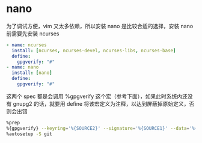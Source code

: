 # nano

为了调试方便，vim 又太多依赖，所以安装 nano 是比较合适的选择，安装 nano 前需要先安装 ncurses

```yaml
- name: ncurses
  install: [ncurses, ncurses-devel, ncurses-libs, ncurses-base]
  define:
    gpgverify: "#"
- name: nano
  install: [nano]
  define:
    gpgverify: "#"
```

这两个 spec 都是会调用 %gpgverify 这个宏（参考下面），如果此时系统内还没有 gnupg2 的话，就要用 define 将该宏定义为注释，以达到屏蔽掉原始定义，否则会出错

```bash
%prep
%{gpgverify} --keyring='%{SOURCE2}' --signature='%{SOURCE1}' --data='%{SOURCE0}'
%autosetup -S git
```